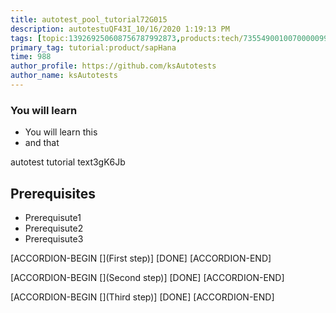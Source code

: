 ```yaml
---
title: autotest_pool_tutorial72G015
description: autotestuQF43I_10/16/2020 1:19:13 PM
tags: [topic:139269250608756787992873,products:tech/73554900100700000996,tutorial:experience/advanced]
primary_tag: tutorial:product/sapHana
time: 988
author_profile: https://github.com/ksAutotests
author_name: ksAutotests
---
```

### You will learn
- You will learn this
- and that

autotest tutorial text3gK6Jb

## Prerequisites
- Prerequisute1
- Prerequisute2
- Prerequisute3

[ACCORDION-BEGIN [](First step)]
[DONE]
[ACCORDION-END]

[ACCORDION-BEGIN [](Second step)]
[DONE]
[ACCORDION-END]

[ACCORDION-BEGIN [](Third step)]
[DONE]
[ACCORDION-END]

